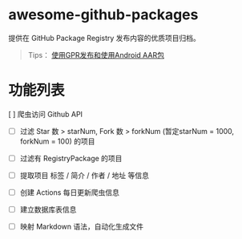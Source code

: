 # awesome-github-packages
提供在 GitHub Package Registry 发布内容的优质项目归档。

> Tips：
> [使用GPR发布和使用Android AAR包](./how_to_use_github_package_registry_for_android_project.md)

# 功能列表
[ ] 爬虫访问 Github API
* [ ] 过滤 Star 数 > starNum, Fork 数 > forkNum (暂定starNum = 1000, forkNum = 100) 的项目
* [ ] 过滤有 RegistryPackage 的项目
* [ ] 提取项目 标签 / 简介 / 作者 / 地址 等信息
* [ ] 创建 Actions 每日更新爬虫信息
* [ ] 建立数据库表信息
* [ ] 映射 Markdown 语法，自动化生成文件



